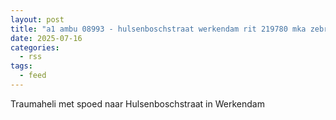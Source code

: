 ```yaml
---
layout: post
title: "a1 ambu 08993 - hulsenboschstraat werkendam rit 219780 mka zebra 20"
date: 2025-07-16
categories: 
  - rss
tags: 
  - feed
---
```


Traumaheli met spoed naar Hulsenboschstraat in Werkendam
